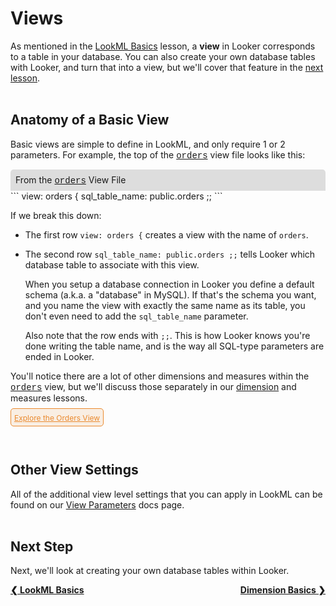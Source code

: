# Views

As mentioned in the [LookML Basics](https://learn2.looker.com/projects/e-commerce/files/1_lookml_basics.md) lesson, a **view** in Looker corresponds to a table in your database. You can also create your own database tables with Looker, and turn that into a view, but we'll cover that feature in the [next lesson](https://learn2.looker.com/projects/e-commerce/files/3_derived_tables.md).<br /><br />



## Anatomy of a Basic View

Basic views are simple to define in LookML, and only require 1 or 2 parameters. For example, the top of the <a href="https://learn2.looker.com/projects/e-commerce/files/orders.view.lkml" style="font-family:Monaco,Menlo,Consolas,Courier New,monospace;">orders</a> view file looks like this:

<div style="border-radius:5px 5px 0 0;padding:8px;background-color:rgb(221,221,221);">
 From the <a href="https://learn2.looker.com/projects/e-commerce/files/orders.view.lkml" style="font-family:Monaco,Menlo,Consolas,Courier New,monospace;">orders</a> View File</a>
</div>
```
view: orders {
  sql_table_name: public.orders ;;
```

If we break this down:

+ The first row `view: orders {` creates a view with the name of `orders`.

+ The second row `sql_table_name: public.orders ;;` tells Looker which database table to associate with this view.

  When you setup a database connection in Looker you define a default schema (a.k.a. a "database" in MySQL). If that's the schema you want, and you name the view with exactly the same name as its table, you don't even need to add the `sql_table_name` parameter.

  Also note that the row ends with `;;`. This is how Looker knows you're done writing the table name, and is the way all SQL-type parameters are ended in Looker.

You'll notice there are a lot of other dimensions and measures within the <a href="https://learn2.looker.com/projects/e-commerce/files/orders.view.lkml" style="font-family:Monaco,Menlo,Consolas,Courier New,monospace;">orders</a> view, but we'll discuss those separately in our <a href="https://learn2.looker.com/projects/e-commerce/files/3_dimension_basics.md">dimension</a> and measures lessons.

<span style="border:1px solid rgb(234,138,47);border-radius:5px;padding:5px;background-color:rgb(249,238,227);"><a style="color:rgb(234,138,47);font-size:12px;" href="https://learn2.looker.com/explore/e_commerce/orders" target="_blank"><i class="fa fa-search"></i> Explore the Orders View</a></span><br /><br /><br />



## Other View Settings

All of the additional view level settings that you can apply in LookML can be found on our [View Parameters](https://looker.com/docs/reference/view-reference) docs page.<br /><br />



## Next Step

Next, we'll look at creating your own database tables within Looker.

<div style="float:left;font-weight:bold;">
  <a href="https://learn2.looker.com/projects/e-commerce/files/1_lookml_basics.md">&#10094; LookML Basics</a>
</div>

<div style="float:right;font-weight:bold;">
  <a href="https://learn2.looker.com/projects/e-commerce/files/3_derived_tables.md">Dimension Basics &#10095;</a>
</div>
